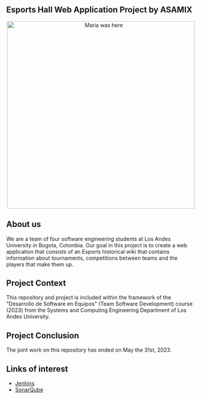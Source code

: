 ## Esports Hall Web Application Project by ASAMIX
<p align="center">
  <img src="https://github.com/Uniandes-isis2603/ISIS2603_202310_S4_E1_ESports_Back/blob/master/Imagenes/ASAMIX%20watermark.png?raw=true" width="500" title="Maria was here">
</p>

## About us
We are a team of four software engineering students at Los Andes University in Bogota, Colombia. Our goal in this project is to create a web application that consists of an Esports historical wiki that contains information about tournaments, competitions between teams and the players that make them up.

## Project Context

This repository and project is included within the framework of the "Desarrollo de Software en Equipos" (Team Software Development) course (2023) from the Systems and Computing Engineering Department of Los Andes University.

## Project Conclusion

The joint work on this repository has ended on May the 31st, 2023.

## Links of interest

* [Jenkins](http://157.253.238.75:8080/jenkins-isis2603/)
* [SonarQube](http://157.253.238.75:8080/sonar-isis2603/)
